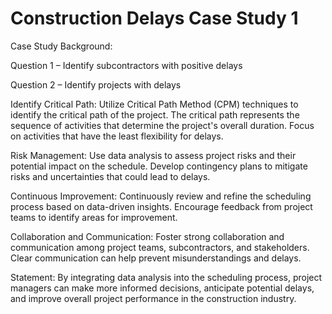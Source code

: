 # Construction Delays Case Study 1

Case Study Background:

Question 1 – Identify subcontractors with positive delays

Question 2 – Identify projects with delays

Identify Critical Path: 
Utilize Critical Path Method (CPM) techniques to identify the critical path of the project. The critical path represents the sequence of activities that determine the project's overall duration. Focus on activities that have the least flexibility for delays.

Risk Management: 
Use data analysis to assess project risks and their potential impact on the schedule. Develop contingency plans to mitigate risks and uncertainties that could lead to delays.

Continuous Improvement: 
Continuously review and refine the scheduling process based on data-driven insights. Encourage feedback from project teams to identify areas for improvement.

Collaboration and Communication: 
Foster strong collaboration and communication among project teams, subcontractors, and stakeholders. Clear communication can help prevent misunderstandings and delays.

Statement:
By integrating data analysis into the scheduling process, project managers can make more informed decisions, anticipate potential delays, and improve overall project performance in the construction industry.


